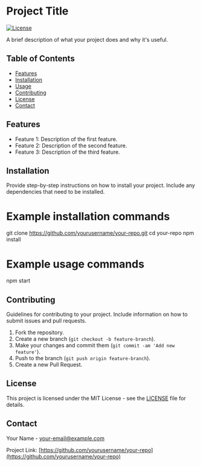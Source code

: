 # Project Title

[![License](https://img.shields.io/badge/License-MIT-blue.svg)](LICENSE)

A brief description of what your project does and why it's useful.

## Table of Contents

- [Features](#features)
- [Installation](#installation)
- [Usage](#usage)
- [Contributing](#contributing)
- [License](#license)
- [Contact](#contact)

## Features

- Feature 1: Description of the first feature.
- Feature 2: Description of the second feature.
- Feature 3: Description of the third feature.

## Installation

Provide step-by-step instructions on how to install your project. Include any dependencies that need to be installed.

# Example installation commands
git clone https://github.com/yourusername/your-repo.git
cd your-repo
npm install

# Example usage commands
npm start

## Contributing

Guidelines for contributing to your project. Include information on how to submit issues and pull requests.

1. Fork the repository.
2. Create a new branch (`git checkout -b feature-branch`).
3. Make your changes and commit them (`git commit -am 'Add new feature'`).
4. Push to the branch (`git push origin feature-branch`).
5. Create a new Pull Request.

## License

This project is licensed under the MIT License - see the [LICENSE](LICENSE) file for details.

## Contact

Your Name - [your-email@example.com](mailto:your-email@example.com)

Project Link: [https://github.com/yourusername/your-repo](https://github.com/yourusername/your-repo)

